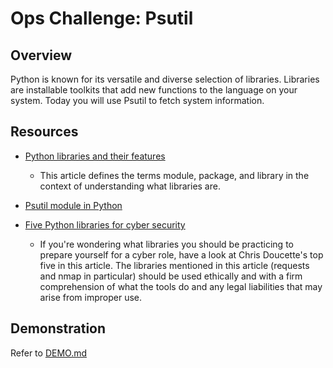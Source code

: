 # Ops Challenge: Psutil

## Overview

Python is known for its versatile and diverse selection of libraries. Libraries are installable toolkits that add new functions to the language on your system. Today you will use Psutil to fetch system information.

## Resources

- [Python libraries and their features](https://www.codingninjas.com/blog/2020/07/24/python-libraries-and-their-features/)
  - This article defines the terms module, package, and library in the context of understanding what libraries are.

- [Psutil module in Python](https://www.geeksforgeeks.org/psutil-module-in-python/)

- [Five Python libraries for cyber security](https://medium.com/ediblesec/5-python-libraries-for-cyber-security-8f34f5f1e3b8)
  - If you're wondering what libraries you should be practicing to prepare yourself for a cyber role, have a look at Chris Doucette's top five in this article. The libraries mentioned in this article (requests and nmap in particular) should be used ethically and with a firm comprehension of what the tools do and any legal liabilities that may arise from improper use.

## Demonstration

Refer to [DEMO.md](DEMO.md)

